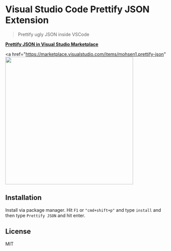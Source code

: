 # Visual Studio Code Prettify JSON Extension

> Prettify ugly JSON inside VSCode

**[Prettify JSON in Visual Studio Marketplace](https://marketplace.visualstudio.com/items/mohsen1.prettify-json)**

<a href="https://marketplace.visualstudio.com/items/mohsen1.prettify-json"
  <img src="https://raw.githubusercontent.com/mohsen1/vscode-prettify-json/master/screenshot.gif" width=400>
</a>

## Installation

Install via package manager. Hit `F1` or `"cmd+shift+p"` and type `install` and then type `Prettify JSON` and hit enter.

## License
MIT
